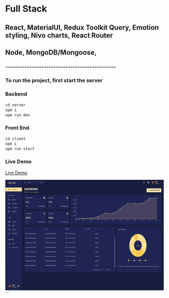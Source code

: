 # Full Stack

## React, MaterialUI, Redux Toolkit Query, Emotion styling, Nivo charts, React Router

## Node, MongoDB/Mongoose,

### ----------------------------------------------

### To run the project, first start the server

### Backend

```
cd server
npm i
npm run dev
```

### Front End

```
cd client
npm i
npm run start
```

### Live Demo

[Live Demo](https://admin-frontend-l3j5.onrender.com/)

<img src="./client/public/Screenshot.png" width="600" height="350">
```
